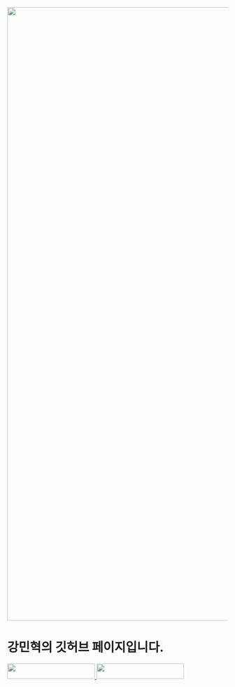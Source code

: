 <img width="1400"  src="https://images.velog.io/post-images/surim014/448f52f0-2b90-11ea-ae1d-05fd035897e4/programming.png">
<h1>
  강민혁의 깃허브 페이지입니다.
</h1>

<a href="https://midproject.vercel.app/index.html">
<img width="200px" height="35px"src="https://img.shields.io/badge/개인 페이지 바로가기-ff00ff?style=flat-square&logo=t&logoColor=white"/>
</a>

<a href="#">
<img width="200px" height="35px"src="https://img.shields.io/badge/팀 페이지 바로가기-c2f3d0?style=flat-square&logo=t&logoColor=white"/>
</a>
